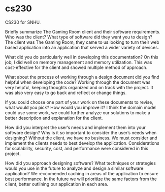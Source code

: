 # cs230
CS230 for SNHU. 

Briefly summarize The Gaming Room client and their software requirements. Who was the client? What type of software did they want you to design?
The client was The Gaming Room, they came to us looking to turn their web based application into an application that served a wider variety of devices.

What did you do particularly well in developing this documentation?
On this job, I did well on memory management and memory utilization. This was cost-effective for the client and showed multiple method of approach.

What about the process of working through a design document did you find helpful when developing the code?
Working through the document was very helpful, keeping thoughts organized and on track with the project. It was also very easy to go back and reflect or change things.

If you could choose one part of your work on these documents to revise, what would you pick? How would you improve it?
I think the domain model could use some work, we could further analyze our solutions to make a better description and explanation for the client.

How did you interpret the user’s needs and implement them into your software design? Why is it so important to consider the user’s needs when designing?
Without the client, we have no business. We must consider and implement the clients needs to best develop the application. Considerations for scalability, 
security, cost, and performance were considered in this project.

How did you approach designing software? What techniques or strategies would you use in the future to analyze and design a similar software application?
We reccomended caching in areas of the application to ensure best performance. In the future we will prioritize the same factors from the client, better
outlining our application in each area.
